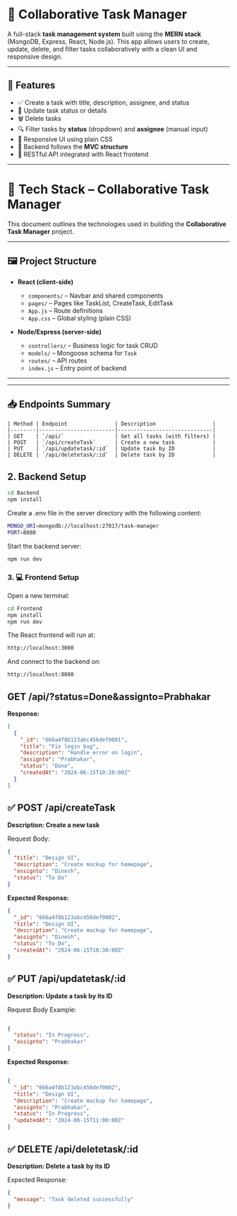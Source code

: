 # 📝 Collaborative Task Manager

A full-stack **task management system** built using the **MERN stack** (MongoDB, Express, React, Node.js). This app allows users to create, update, delete, and filter tasks collaboratively with a clean UI and responsive design.

---

## 🚀 Features

- ✅ Create a task with title, description, assignee, and status  
- 🔄 Update task status or details  
- 🗑️ Delete tasks  
- 🔍 Filter tasks by **status** (dropdown) and **assignee** (manual input)  
- 📱 Responsive UI using plain CSS  
- 🧩 Backend follows the **MVC structure**  
- 🔐 RESTful API integrated with React frontend  

---

# 🧰 Tech Stack – Collaborative Task Manager

This document outlines the technologies used in building the **Collaborative Task Manager** project.

---

## 🖼️ Project Structure

- **React (client-side)**
  - `components/` – Navbar and shared components
  - `pages/` – Pages like TaskList, CreateTask, EditTask
  - `App.js` – Route definitions
  - `App.css` – Global styling (plain CSS)

- **Node/Express (server-side)**
  - `controllers/` – Business logic for task CRUD
  - `models/` – Mongoose schema for `Task`
  - `routes/` – API routes
  - `index.js` – Entry point of backend

---


---

## 📥 Endpoints Summary
```
| Method | Endpoint               | Description                  |
|--------|------------------------|------------------------------|
| GET    | `/api/`                | Get all tasks (with filters) |
| POST   | `/api/createTask`      | Create a new task            |
| PUT    | `/api/updatetask/:id`  | Update task by ID            |
| DELETE | `/api/deletetask/:id`  | Delete task by ID            |
```
## 2. Backend Setup
``` bash
cd Backend
npm install
```
Create a .env file in the server directory with the following content:

``` bash
MONGO_URI=mongodb://localhost:27017/task-manager
PORT=8080
```
Start the backend server:
``` bash
npm run dev 
```
### 3. 💻 Frontend Setup
Open a new terminal:
``` bash
cd Frontend
npm install
npm run dev 
```

The React frontend will run at:
``` bash
http://localhost:3000
```
And connect to the backend on:
``` bash
http://localhost:8080

```

## GET /api/?status=Done&assignto=Prabhakar


**Response:**
```json
[
  {
    "_id": "666a4f8b123abc456def0001",
    "title": "Fix login bug",
    "description": "Handle error on login",
    "assignto": "Prabhakar",
    "status": "Done",
    "createdAt": "2024-06-15T10:20:00Z"
  }
]

```
## ✅ POST /api/createTask

**Description: Create a new task**

Request Body:
```json
{
  "title": "Design UI",
  "description": "Create mockup for homepage",
  "assignto": "Dinesh",
  "status": "To Do"
}
```

**Expected Response:**
```json
{
  "_id": "666a4f8b123abc456def0002",
  "title": "Design UI",
  "description": "Create mockup for homepage",
  "assignto": "Dinesh",
  "status": "To Do",
  "createdAt": "2024-06-15T10:30:00Z"
}
```

## ✅ PUT /api/updatetask/:id

**Description: Update a task by its ID** 

Request Body Example:
``` json 

{
  "status": "In Progress",
  "assignto": "Prabhakar"
}

```
**Expected Response:**

```json 

{
  "_id": "666a4f8b123abc456def0002",
  "title": "Design UI",
  "description": "Create mockup for homepage",
  "assignto": "Prabhakar",
  "status": "In Progress",
  "updatedAt": "2024-06-15T11:00:00Z"
}

```

## ✅ DELETE /api/deletetask/:id
**Description: Delete a task by its ID** 

Expected Response:
```json 
{
  "message": "Task deleted successfully"
}
```